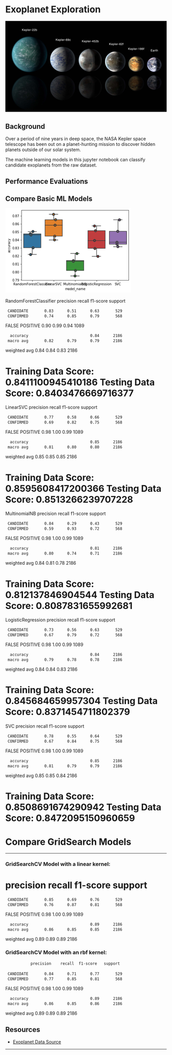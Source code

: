 
# Exoplanet Exploration

![exoplanets.jpg](exoplanets.jpg)

## Background

Over a period of nine years in deep space, the NASA Kepler space telescope has been out on a planet-hunting mission to discover hidden planets outside of our solar system.

The machine learning models in this jupyter notebook can classify candidate exoplanets from the raw dataset.

## Performance Evaluations

## Compare Basic ML Models

![compareMLModels.png](compareMLModels.png)

RandomForestClassifier
                precision    recall  f1-score   support

     CANDIDATE       0.83      0.51      0.63       529
     CONFIRMED       0.74      0.85      0.79       568
FALSE POSITIVE       0.90      0.99      0.94      1089

      accuracy                           0.84      2186
     macro avg       0.82      0.79      0.79      2186
  weighted avg       0.84      0.84      0.83      2186

Training Data Score: 0.8411100945410186
Testing Data Score: 0.8403476669716377
===========================================================
LinearSVC
                precision    recall  f1-score   support

     CANDIDATE       0.77      0.58      0.66       529
     CONFIRMED       0.69      0.82      0.75       568
FALSE POSITIVE       0.98      1.00      0.99      1089

      accuracy                           0.85      2186
     macro avg       0.81      0.80      0.80      2186
  weighted avg       0.85      0.85      0.85      2186

Training Data Score: 0.8595608417200366
Testing Data Score: 0.8513266239707228
===========================================================
MultinomialNB
                precision    recall  f1-score   support

     CANDIDATE       0.84      0.29      0.43       529
     CONFIRMED       0.59      0.93      0.72       568
FALSE POSITIVE       0.98      1.00      0.99      1089

      accuracy                           0.81      2186
     macro avg       0.80      0.74      0.71      2186
  weighted avg       0.84      0.81      0.78      2186

Training Data Score: 0.812137846904544
Testing Data Score: 0.8087831655992681
===========================================================
LogisticRegression
                precision    recall  f1-score   support

     CANDIDATE       0.73      0.56      0.63       529
     CONFIRMED       0.67      0.79      0.72       568
FALSE POSITIVE       0.98      1.00      0.99      1089

      accuracy                           0.84      2186
     macro avg       0.79      0.78      0.78      2186
  weighted avg       0.84      0.84      0.83      2186

Training Data Score: 0.845684659957304
Testing Data Score: 0.8371454711802379
===========================================================
SVC
                precision    recall  f1-score   support

     CANDIDATE       0.78      0.55      0.64       529
     CONFIRMED       0.67      0.84      0.75       568
FALSE POSITIVE       0.98      1.00      0.99      1089

      accuracy                           0.85      2186
     macro avg       0.81      0.79      0.79      2186
  weighted avg       0.85      0.85      0.84      2186

Training Data Score: 0.8508691674290942
Testing Data Score: 0.8472095150960659
===========================================================

# Compare GridSearch Models
- - -
### GridSearchCV Model with a linear kernel:

#                 precision    recall  f1-score   support

     CANDIDATE       0.85      0.69      0.76       529
     CONFIRMED       0.76      0.87      0.81       568
FALSE POSITIVE       0.98      1.00      0.99      1089

      accuracy                           0.89      2186
     macro avg       0.86      0.85      0.85      2186
  weighted avg       0.89      0.89      0.89      2186

### GridSearchCV Model with an rbf  kernel:

               precision    recall  f1-score   support

     CANDIDATE       0.84      0.71      0.77       529
     CONFIRMED       0.77      0.85      0.81       568
FALSE POSITIVE       0.98      1.00      0.99      1089

      accuracy                           0.89      2186
     macro avg       0.86      0.85      0.86      2186
  weighted avg       0.89      0.89      0.89      2186


## Resources

* [Exoplanet Data Source](https://www.kaggle.com/nasa/kepler-exoplanet-search-results)

- - -